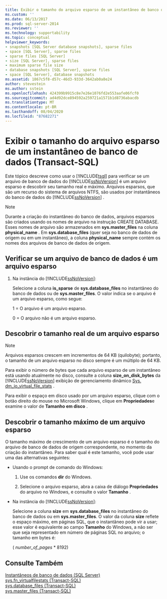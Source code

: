 ```yaml
---
title: Exibir o tamanho do arquivo esparso de um instantâneo de banco de dados (Transact-SQL) | Microsoft Docs
ms.custom: ''
ms.date: 06/13/2017
ms.prod: sql-server-2014
ms.reviewer: ''
ms.technology: supportability
ms.topic: conceptual
helpviewer_keywords:
- snapshots [SQL Server database snapshots], sparse files
- space [SQL Server], sparse files
- sparse files [SQL Server]
- size [SQL Server], sparse files
- maximum sparse file size
- database snapshots [SQL Server], sparse files
- space [SQL Server], database snapshots
ms.assetid: 1867c5f8-d57c-46d3-933d-3642ab0a8e24
author: stevestein
ms.author: sstein
ms.openlocfilehash: 424399b9915c8e7e26e1076fd2e553aafe06fcf0
ms.sourcegitcommit: ad4d92dce894592a259721a1571b1d8736abacdb
ms.translationtype: MT
ms.contentlocale: pt-BR
ms.lasthandoff: 08/04/2020
ms.locfileid: "87682271"
---
```

# <a name="view-the-size-of-the-sparse-file-of-a-database-snapshot-transact-sql"></a>Exibir o tamanho do arquivo esparso de um instantâneo de banco de dados (Transact-SQL)
  Este tópico descreve como usar o [!INCLUDE[tsql](../../includes/tsql-md.md)] para verificar se um arquivo de banco de dados do [!INCLUDE[ssNoVersion](../../includes/ssnoversion-md.md)] é um arquivo esparso e descobrir seu tamanho real e máximo. Arquivos esparsos, que são um recurso do sistema de arquivos NTFS, são usados por instantâneos do banco de dados do [!INCLUDE[ssNoVersion](../../includes/ssnoversion-md.md)] .  
  
> [!NOTE]  
>  Durante a criação do instantâneo do banco de dados, arquivos esparsos são criados usando os nomes de arquivo na instrução CREATE DATABASE. Esses nomes de arquivo são armazenados em **sys.master_files** na coluna **physical_name** . Em **sys.database_files** (quer seja no banco de dados de origem ou em um instantâneo), a coluna **physical_name** sempre contém os nomes dos arquivos de banco de dados de origem.  
  
## <a name="verify-that-a-database-file-is-a-sparse-file"></a>Verificar se um arquivo de banco de dados é um arquivo esparso  
  
1.  Na instância do [!INCLUDE[ssNoVersion](../../includes/ssnoversion-md.md)]:  
  
     Selecione a coluna **is_sparse** de **sys.database_files** no instantâneo do banco de dados ou de **sys.master_files**. O valor indica se o arquivo é um arquivo esparso, como segue:  
  
     1 = O arquivo é um arquivo esparso.  
  
     0 = O arquivo não é um arquivo esparso.  
  
## <a name="find-out-the-actual-size-of-a-sparse-file"></a>Descobrir o tamanho real de um arquivo esparso  
  
> [!NOTE]  
>  Arquivos esparsos crescem em incrementos de 64 KB (quilobyte); portanto, o tamanho de um arquivo esparso no disco sempre é um múltiplo de 64 KB.  
  
 Para exibir o número de bytes que cada arquivo esparso de um instantâneo está usando atualmente no disco, consulte a coluna **size_on_disk_bytes** da [!INCLUDE[ssNoVersion](../../includes/ssnoversion-md.md)] exibição de gerenciamento dinâmico [Sys. dm_io_virtual_file_stats](/sql/relational-databases/system-dynamic-management-views/sys-dm-io-virtual-file-stats-transact-sql) .  
  
 Para exibir o espaço em disco usado por um arquivo esparso, clique com o botão direito do mouse no Microsoft Windows, clique em **Propriedades**e examine o valor de **Tamanho em disco** .  
  
## <a name="find-out-the-maximum-size-of-a-sparse-file"></a>Descobrir o tamanho máximo de um arquivo esparso  
 O tamanho máximo de crescimento de um arquivo esparso é o tamanho do arquivo de banco de dados de origem correspondente, no momento da criação do instantâneo. Para saber qual é este tamanho, você pode usar uma das alternativas seguintes:  
  
-   Usando o prompt de comando do Windows:  
  
    1.  Use os comandos **dir** do Windows.  
  
    2.  Selecione o arquivo esparso, abra a caixa de diálogo **Propriedades** do arquivo no Windows, e consulte o valor **Tamanho** .  
  
-   Na instância do [!INCLUDE[ssNoVersion](../../includes/ssnoversion-md.md)]:  
  
     Selecione a coluna **size** em **sys.database_files** no instantâneo do banco de dados ou em **sys.master_files**. O valor da coluna **size** reflete o espaço máximo, em páginas SQL, que o instantâneo pode vir a usar; esse valor é equivalente ao campo **Tamanho** do Windows, a não ser que seja representado em número de páginas SQL no arquivo; o tamanho em bytes é:  
  
     ( *number_of_pages* * 8192)  
  
## <a name="see-also"></a>Consulte Também  
 [Instantâneos de banco de dados &#40;SQL Server&#41;](database-snapshots-sql-server.md)   
 [sys.fn_virtualfilestats &#40;Transact-SQL&#41;](/sql/relational-databases/system-functions/sys-fn-virtualfilestats-transact-sql)   
 [sys.database_files &#40;Transact-SQL&#41;](/sql/relational-databases/system-catalog-views/sys-database-files-transact-sql)   
 [sys.master_files &#40;Transact-SQL&#41;](/sql/relational-databases/system-catalog-views/sys-master-files-transact-sql)  
  
  
